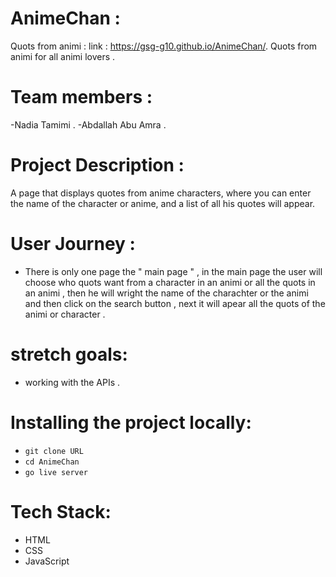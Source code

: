 # AnimeChan :
Quots from animi : link : https://gsg-g10.github.io/AnimeChan/.
Quots from animi for all animi lovers .

# Team members :

-Nadia Tamimi .
-Abdallah Abu Amra .

# Project Description :

A page that displays quotes from anime characters, where you can enter the name of the character or anime, and a list of all his quotes will appear.

# User Journey :

- There is only one page the " main page " , in the main page the user will choose who quots want from a character in an animi or all the quots in an animi , then he will wright the name of the charachter or the animi and then click on the search button , next it will apear all the quots of the animi or character .

# stretch goals:

- working with the APIs .


# Installing the project locally:

- `git clone URL`
- `cd AnimeChan`
- `go live server`

# Tech Stack:

- HTML
- CSS
- JavaScript